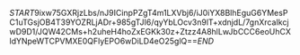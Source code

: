 $START$9ixw75GXRjzLbs/nJ9ICinpPZgT4m1LXVbj6/iJ0iYX8BlhEguG6YMesPC1uTGsjOB4T39YOZRLjADr+985gTJI6/qyYbLOcv3n9lT+xdnjdL/7gnXrcaIkcjwD9D1/JQW42CMs+h2uheH4hoZxEGKk30z+Ztzz4A8hlLwJbCCC6eoUhCXldYNpeWTCPVMXE0QFlyEPO6wDiLD4eO25glQ==$END$